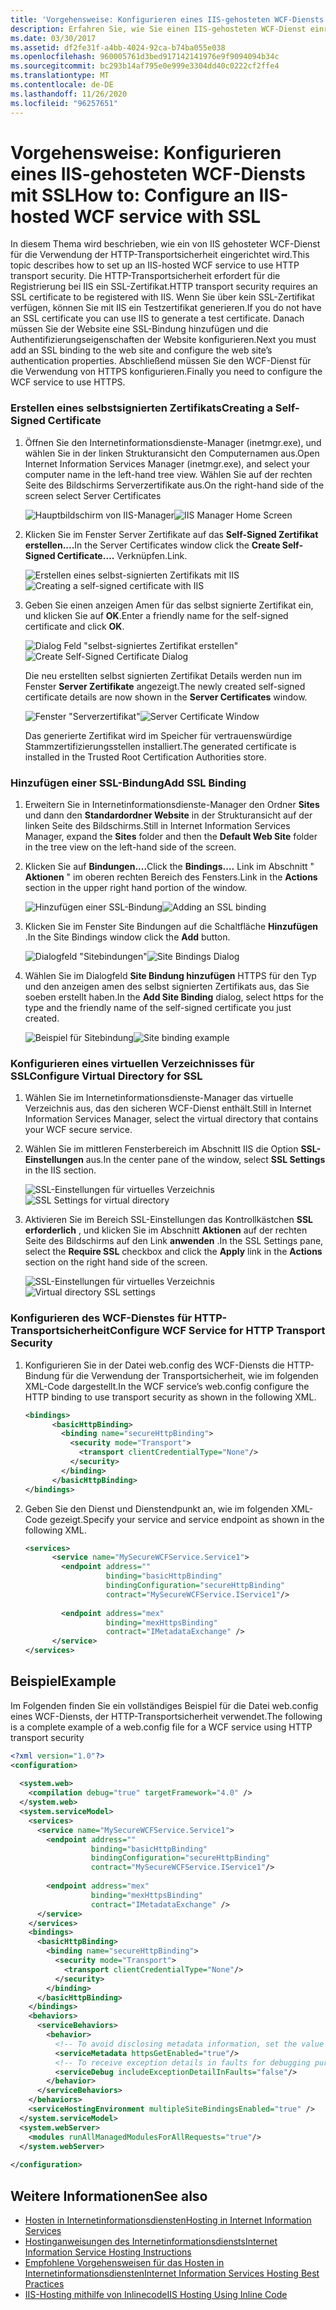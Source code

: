 ```yaml
---
title: 'Vorgehensweise: Konfigurieren eines IIS-gehosteten WCF-Diensts mit SSL'
description: Erfahren Sie, wie Sie einen IIS-gehosteten WCF-Dienst einrichten, um die HTTP-Transportsicherheit zu verwenden. hierfür ist ein Zertifikat erforderlich, das bei IIS registriert ist.
ms.date: 03/30/2017
ms.assetid: df2fe31f-a4bb-4024-92ca-b74ba055e038
ms.openlocfilehash: 960005761d3bed917142141976e9f9094094b34c
ms.sourcegitcommit: bc293b14af795e0e999e3304dd40c0222cf2ffe4
ms.translationtype: MT
ms.contentlocale: de-DE
ms.lasthandoff: 11/26/2020
ms.locfileid: "96257651"
---
```

# <a name="how-to-configure-an-iis-hosted-wcf-service-with-ssl"></a><span data-ttu-id="0f3ab-103">Vorgehensweise: Konfigurieren eines IIS-gehosteten WCF-Diensts mit SSL</span><span class="sxs-lookup"><span data-stu-id="0f3ab-103">How to: Configure an IIS-hosted WCF service with SSL</span></span>

<span data-ttu-id="0f3ab-104">In diesem Thema wird beschrieben, wie ein von IIS gehosteter WCF-Dienst für die Verwendung der HTTP-Transportsicherheit eingerichtet wird.</span><span class="sxs-lookup"><span data-stu-id="0f3ab-104">This topic describes how to set up an IIS-hosted WCF service to use HTTP transport security.</span></span> <span data-ttu-id="0f3ab-105">Die HTTP-Transportsicherheit erfordert für die Registrierung bei IIS ein SSL-Zertifikat.</span><span class="sxs-lookup"><span data-stu-id="0f3ab-105">HTTP transport security requires an SSL certificate to be registered with IIS.</span></span> <span data-ttu-id="0f3ab-106">Wenn Sie über kein SSL-Zertifikat verfügen, können Sie mit IIS ein Testzertifikat generieren.</span><span class="sxs-lookup"><span data-stu-id="0f3ab-106">If you do not have an SSL certificate you can use IIS to generate a test certificate.</span></span> <span data-ttu-id="0f3ab-107">Danach müssen Sie der Website eine SSL-Bindung hinzufügen und die Authentifizierungseigenschaften der Website konfigurieren.</span><span class="sxs-lookup"><span data-stu-id="0f3ab-107">Next you must add an SSL binding to the web site and configure the web site’s authentication properties.</span></span> <span data-ttu-id="0f3ab-108">Abschließend müssen Sie den WCF-Dienst für die Verwendung von HTTPS konfigurieren.</span><span class="sxs-lookup"><span data-stu-id="0f3ab-108">Finally you need to configure the WCF service to use HTTPS.</span></span>  
  
### <a name="creating-a-self-signed-certificate"></a><span data-ttu-id="0f3ab-109">Erstellen eines selbstsignierten Zertifikats</span><span class="sxs-lookup"><span data-stu-id="0f3ab-109">Creating a Self-Signed Certificate</span></span>  
  
1. <span data-ttu-id="0f3ab-110">Öffnen Sie den Internetinformationsdienste-Manager (inetmgr.exe), und wählen Sie in der linken Strukturansicht den Computernamen aus.</span><span class="sxs-lookup"><span data-stu-id="0f3ab-110">Open Internet Information Services Manager (inetmgr.exe), and select your computer name in the left-hand tree view.</span></span> <span data-ttu-id="0f3ab-111">Wählen Sie auf der rechten Seite des Bildschirms Serverzertifikate aus.</span><span class="sxs-lookup"><span data-stu-id="0f3ab-111">On the right-hand side of the screen select Server Certificates</span></span>  
  
     <span data-ttu-id="0f3ab-112">![Hauptbildschirm von IIS-Manager](media/mg-inetmgrhome.jpg "mg_INetMgrHome")</span><span class="sxs-lookup"><span data-stu-id="0f3ab-112">![IIS Manager Home Screen](media/mg-inetmgrhome.jpg "mg_INetMgrHome")</span></span>  
  
2. <span data-ttu-id="0f3ab-113">Klicken Sie im Fenster Server Zertifikate auf das **Self-Signed Zertifikat erstellen....**</span><span class="sxs-lookup"><span data-stu-id="0f3ab-113">In the Server Certificates window click the **Create Self-Signed Certificate….**</span></span> <span data-ttu-id="0f3ab-114">Verknüpfen.</span><span class="sxs-lookup"><span data-stu-id="0f3ab-114">Link.</span></span>  
  
     <span data-ttu-id="0f3ab-115">![Erstellen eines selbst&#45;signierten Zertifikats mit IIS](media/mg-createselfsignedcert.jpg "mg_CreateSelfSignedCert")</span><span class="sxs-lookup"><span data-stu-id="0f3ab-115">![Creating a self&#45;signed certificate with IIS](media/mg-createselfsignedcert.jpg "mg_CreateSelfSignedCert")</span></span>  
  
3. <span data-ttu-id="0f3ab-116">Geben Sie einen anzeigen Amen für das selbst signierte Zertifikat ein, und klicken Sie auf **OK**.</span><span class="sxs-lookup"><span data-stu-id="0f3ab-116">Enter a friendly name for the self-signed certificate and click **OK**.</span></span>  
  
     <span data-ttu-id="0f3ab-117">![Dialog Feld "selbst&#45;signiertes Zertifikat erstellen"](media/mg-mycert.jpg "mg_MyCert")</span><span class="sxs-lookup"><span data-stu-id="0f3ab-117">![Create Self&#45;Signed Certificate Dialog](media/mg-mycert.jpg "mg_MyCert")</span></span>  
  
     <span data-ttu-id="0f3ab-118">Die neu erstellten selbst signierten Zertifikat Details werden nun im Fenster **Server Zertifikate** angezeigt.</span><span class="sxs-lookup"><span data-stu-id="0f3ab-118">The newly created self-signed certificate details are now shown in the **Server Certificates** window.</span></span>  
  
     <span data-ttu-id="0f3ab-119">![Fenster "Serverzertifikat"](media/mg-servercertificatewindow.jpg "mg_ServerCertificateWindow")</span><span class="sxs-lookup"><span data-stu-id="0f3ab-119">![Server Certificate Window](media/mg-servercertificatewindow.jpg "mg_ServerCertificateWindow")</span></span>  
  
     <span data-ttu-id="0f3ab-120">Das generierte Zertifikat wird im Speicher für vertrauenswürdige Stammzertifizierungsstellen installiert.</span><span class="sxs-lookup"><span data-stu-id="0f3ab-120">The generated certificate is installed in the Trusted Root Certification Authorities store.</span></span>  
  
### <a name="add-ssl-binding"></a><span data-ttu-id="0f3ab-121">Hinzufügen einer SSL-Bindung</span><span class="sxs-lookup"><span data-stu-id="0f3ab-121">Add SSL Binding</span></span>  
  
1. <span data-ttu-id="0f3ab-122">Erweitern Sie in Internetinformationsdienste-Manager den Ordner **Sites** und dann den **Standardordner Website** in der Strukturansicht auf der linken Seite des Bildschirms.</span><span class="sxs-lookup"><span data-stu-id="0f3ab-122">Still in Internet Information Services Manager, expand the **Sites** folder and then the **Default Web Site** folder in the tree view on the left-hand side of the screen.</span></span>  
  
2. <span data-ttu-id="0f3ab-123">Klicken Sie auf **Bindungen....**</span><span class="sxs-lookup"><span data-stu-id="0f3ab-123">Click the **Bindings….**</span></span> <span data-ttu-id="0f3ab-124">Link im Abschnitt " **Aktionen** " im oberen rechten Bereich des Fensters.</span><span class="sxs-lookup"><span data-stu-id="0f3ab-124">Link in the **Actions** section in the upper right hand portion of the window.</span></span>  
  
     <span data-ttu-id="0f3ab-125">![Hinzufügen einer SSL-Bindung](media/mg-addsslbinding.jpg "mg_AddSSLBinding")</span><span class="sxs-lookup"><span data-stu-id="0f3ab-125">![Adding an SSL binding](media/mg-addsslbinding.jpg "mg_AddSSLBinding")</span></span>  
  
3. <span data-ttu-id="0f3ab-126">Klicken Sie im Fenster Site Bindungen auf die Schaltfläche **Hinzufügen** .</span><span class="sxs-lookup"><span data-stu-id="0f3ab-126">In the Site Bindings window click the **Add** button.</span></span>  
  
     <span data-ttu-id="0f3ab-127">![Dialogfeld "Sitebindungen"](media/mg-sitebindingsdialog.jpg "mg_SiteBindingsDialog")</span><span class="sxs-lookup"><span data-stu-id="0f3ab-127">![Site Bindings Dialog](media/mg-sitebindingsdialog.jpg "mg_SiteBindingsDialog")</span></span>  
  
4. <span data-ttu-id="0f3ab-128">Wählen Sie im Dialogfeld **Site Bindung hinzufügen** HTTPS für den Typ und den anzeigen amen des selbst signierten Zertifikats aus, das Sie soeben erstellt haben.</span><span class="sxs-lookup"><span data-stu-id="0f3ab-128">In the **Add Site Binding** dialog, select https for the type and the friendly name of the self-signed certificate you just created.</span></span>  
  
     <span data-ttu-id="0f3ab-129">![Beispiel für Sitebindung](media/mg-mycertbinding.jpg "mg_MyCertBinding")</span><span class="sxs-lookup"><span data-stu-id="0f3ab-129">![Site binding example](media/mg-mycertbinding.jpg "mg_MyCertBinding")</span></span>  
  
### <a name="configure-virtual-directory-for-ssl"></a><span data-ttu-id="0f3ab-130">Konfigurieren eines virtuellen Verzeichnisses für SSL</span><span class="sxs-lookup"><span data-stu-id="0f3ab-130">Configure Virtual Directory for SSL</span></span>  
  
1. <span data-ttu-id="0f3ab-131">Wählen Sie im Internetinformationsdienste-Manager das virtuelle Verzeichnis aus, das den sicheren WCF-Dienst enthält.</span><span class="sxs-lookup"><span data-stu-id="0f3ab-131">Still in Internet Information Services Manager, select the virtual directory that contains your WCF secure service.</span></span>  
  
2. <span data-ttu-id="0f3ab-132">Wählen Sie im mittleren Fensterbereich im Abschnitt IIS die Option **SSL-Einstellungen** aus.</span><span class="sxs-lookup"><span data-stu-id="0f3ab-132">In the center pane of the window, select **SSL Settings** in the IIS section.</span></span>  
  
     <span data-ttu-id="0f3ab-133">![SSL-Einstellungen für virtuelles Verzeichnis](media/mg-sslsettingsforvdir.jpg "mg_SSLSettingsForVDir")</span><span class="sxs-lookup"><span data-stu-id="0f3ab-133">![SSL Settings for virtual directory](media/mg-sslsettingsforvdir.jpg "mg_SSLSettingsForVDir")</span></span>  
  
3. <span data-ttu-id="0f3ab-134">Aktivieren Sie im Bereich SSL-Einstellungen das Kontrollkästchen **SSL erforderlich** , und klicken Sie im Abschnitt **Aktionen** auf der rechten Seite des Bildschirms auf den Link **anwenden** .</span><span class="sxs-lookup"><span data-stu-id="0f3ab-134">In the SSL Settings pane, select the **Require SSL** checkbox and click the **Apply** link in the **Actions** section on the right hand side of the screen.</span></span>  
  
     <span data-ttu-id="0f3ab-135">![SSL-Einstellungen für virtuelles Verzeichnis](media/mg-vdirsslsettings.JPG "mg_VDirSSLSettings")</span><span class="sxs-lookup"><span data-stu-id="0f3ab-135">![Virtual directory SSL settings](media/mg-vdirsslsettings.JPG "mg_VDirSSLSettings")</span></span>  
  
### <a name="configure-wcf-service-for-http-transport-security"></a><span data-ttu-id="0f3ab-136">Konfigurieren des WCF-Dienstes für HTTP-Transportsicherheit</span><span class="sxs-lookup"><span data-stu-id="0f3ab-136">Configure WCF Service for HTTP Transport Security</span></span>  
  
1. <span data-ttu-id="0f3ab-137">Konfigurieren Sie in der Datei web.config des WCF-Diensts die HTTP-Bindung für die Verwendung der Transportsicherheit, wie im folgenden XML-Code dargestellt.</span><span class="sxs-lookup"><span data-stu-id="0f3ab-137">In the WCF service’s web.config configure the HTTP binding to use transport security as shown in the following XML.</span></span>  
  
    ```xml  
    <bindings>  
          <basicHttpBinding>  
            <binding name="secureHttpBinding">  
              <security mode="Transport">  
                <transport clientCredentialType="None"/>  
              </security>  
            </binding>  
          </basicHttpBinding>  
    </bindings>  
    ```  
  
2. <span data-ttu-id="0f3ab-138">Geben Sie den Dienst und Dienstendpunkt an, wie im folgenden XML-Code gezeigt.</span><span class="sxs-lookup"><span data-stu-id="0f3ab-138">Specify your service and service endpoint as shown in the following XML.</span></span>  
  
    ```xml  
    <services>  
          <service name="MySecureWCFService.Service1">  
            <endpoint address=""  
                      binding="basicHttpBinding"  
                      bindingConfiguration="secureHttpBinding"  
                      contract="MySecureWCFService.IService1"/>  
  
            <endpoint address="mex"  
                      binding="mexHttpsBinding"  
                      contract="IMetadataExchange" />  
          </service>  
    </services>  
    ```  
  
## <a name="example"></a><span data-ttu-id="0f3ab-139">Beispiel</span><span class="sxs-lookup"><span data-stu-id="0f3ab-139">Example</span></span>  

 <span data-ttu-id="0f3ab-140">Im Folgenden finden Sie ein vollständiges Beispiel für die Datei web.config eines WCF-Diensts, der HTTP-Transportsicherheit verwendet.</span><span class="sxs-lookup"><span data-stu-id="0f3ab-140">The following is a complete example of a web.config file for a WCF service using HTTP transport security</span></span>  
  
```xml  
<?xml version="1.0"?>  
<configuration>  
  
  <system.web>  
    <compilation debug="true" targetFramework="4.0" />  
  </system.web>  
  <system.serviceModel>  
    <services>  
      <service name="MySecureWCFService.Service1">  
        <endpoint address=""  
                  binding="basicHttpBinding"  
                  bindingConfiguration="secureHttpBinding"  
                  contract="MySecureWCFService.IService1"/>  
  
        <endpoint address="mex"  
                  binding="mexHttpsBinding"  
                  contract="IMetadataExchange" />  
      </service>  
    </services>  
    <bindings>  
      <basicHttpBinding>  
        <binding name="secureHttpBinding">  
          <security mode="Transport">  
            <transport clientCredentialType="None"/>  
          </security>  
        </binding>  
      </basicHttpBinding>  
    </bindings>  
    <behaviors>  
      <serviceBehaviors>  
        <behavior>  
          <!-- To avoid disclosing metadata information, set the value below to false and remove the metadata endpoint above before deployment -->  
          <serviceMetadata httpsGetEnabled="true"/>  
          <!-- To receive exception details in faults for debugging purposes, set the value below to true.  Set to false before deployment to avoid disclosing exception information -->  
          <serviceDebug includeExceptionDetailInFaults="false"/>  
        </behavior>  
      </serviceBehaviors>  
    </behaviors>  
    <serviceHostingEnvironment multipleSiteBindingsEnabled="true" />  
  </system.serviceModel>  
  <system.webServer>  
    <modules runAllManagedModulesForAllRequests="true"/>  
  </system.webServer>  
  
</configuration>  
```  
  
## <a name="see-also"></a><span data-ttu-id="0f3ab-141">Weitere Informationen</span><span class="sxs-lookup"><span data-stu-id="0f3ab-141">See also</span></span>

- [<span data-ttu-id="0f3ab-142">Hosten in Internetinformationsdiensten</span><span class="sxs-lookup"><span data-stu-id="0f3ab-142">Hosting in Internet Information Services</span></span>](hosting-in-internet-information-services.md)
- [<span data-ttu-id="0f3ab-143">Hostinganweisungen des Internetinformationsdiensts</span><span class="sxs-lookup"><span data-stu-id="0f3ab-143">Internet Information Service Hosting Instructions</span></span>](../samples/internet-information-service-hosting-instructions.md)
- [<span data-ttu-id="0f3ab-144">Empfohlene Vorgehensweisen für das Hosten in Internetinformationsdiensten</span><span class="sxs-lookup"><span data-stu-id="0f3ab-144">Internet Information Services Hosting Best Practices</span></span>](internet-information-services-hosting-best-practices.md)
- [<span data-ttu-id="0f3ab-145">IIS-Hosting mithilfe von Inlinecode</span><span class="sxs-lookup"><span data-stu-id="0f3ab-145">IIS Hosting Using Inline Code</span></span>](../samples/iis-hosting-using-inline-code.md)
